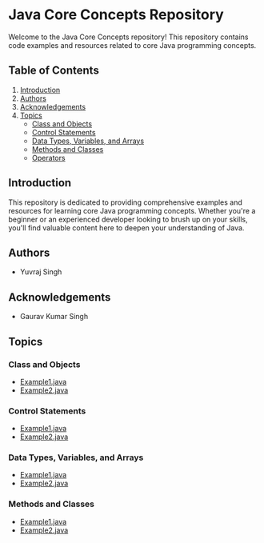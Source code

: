 # Java Core Concepts Repository

Welcome to the Java Core Concepts repository! This repository contains code examples and resources related to core Java programming concepts.

## Table of Contents

1. [Introduction](#introduction)
2. [Authors](#authors)
3. [Acknowledgements](#acknowledgements)
4. [Topics](#topics)
    - [Class and Objects](#class-and-objects)
    - [Control Statements](#control-statements)
    - [Data Types, Variables, and Arrays](#data-types-variables-and-arrays)
    - [Methods and Classes](#methods-and-classes)
    - [Operators](#operators)

## Introduction 
This repository is dedicated to providing comprehensive examples and resources for learning core Java programming concepts. Whether you're a beginner or an experienced developer looking to brush up on your skills, you'll find valuable content here to deepen your understanding of Java.

## Authors

- Yuvraj Singh

## Acknowledgements

- Gaurav Kumar Singh


## Topics

### Class and Objects

- [Example1.java](/topics/class_and_objects/Example1.java)
- [Example2.java](/topics/class_and_objects/Example2.java)

### Control Statements

- [Example1.java](/topics/control_statements/Example1.java)
- [Example2.java](/topics/control_statements/Example2.java)


### Data Types, Variables, and Arrays

- [Example1.java](/topics/data_types_variables_and_arrays/Example1.java)
- [Example2.java](/topics/data_types_variables_and_arrays/Example2.java)


### Methods and Classes

- [Example1.java](/topics/methods_and_classes/Example1.java)
- [Example2.java](/topics/methods_and_classes/Example2.java)
